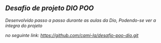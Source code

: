 ## *Desafio de projeto DIO POO* ##



*Desenvolvido passo a passo durante as aulas da Dio, Podendo-se ver a íntegra do projeto*

*no seguinte link: https://github.com/cami-la/desafio-poo-dio.git*
